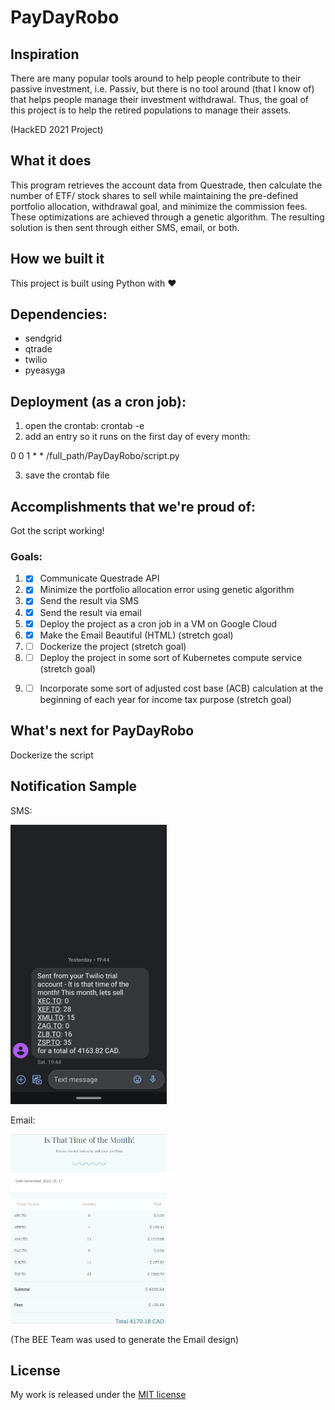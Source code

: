 # PayDayRobo

## Inspiration
There are many popular tools around to help people contribute to their passive investment, i.e. Passiv, but there is no tool around (that I know of) that helps people manage their investment withdrawal. Thus, the goal of this project is to help the retired populations to manage their assets.

(HackED 2021 Project)

## What it does
This program retrieves the account data from Questrade, then calculate the number of ETF/ stock shares to sell while maintaining the pre-defined portfolio allocation, withdrawal goal, and minimize the commission fees. These optimizations are achieved through a genetic algorithm. The resulting solution is then sent through either SMS, email, or both.

## How we built it
This project is built using Python with ❤️
## Dependencies:
  - sendgrid
  - qtrade
  - twilio
  - pyeasyga

## Deployment (as a cron job):
1. open the crontab: crontab -e
2. add an entry so it runs on the first day of every month:

  0 0 1 * * /full_path/PayDayRobo/script.py

3. save the crontab file

## Accomplishments that we're proud of:
Got the script working!
### Goals:
1. - [x] Communicate Questrade API
2. - [x] Minimize the portfolio allocation error using genetic algorithm  
3. - [x] Send the result via SMS
4. - [x] Send the result via email
5. - [x] Deploy the project as a cron job in a VM on Google Cloud
6. - [x] Make the Email Beautiful (HTML) (stretch goal)
7. - [ ] Dockerize the project (stretch goal)
8. - [ ] Deploy the project in some sort of
Kubernetes compute service (stretch goal)
9. - [ ] Incorporate some sort of adjusted cost base (ACB) calculation at the beginning of each year for income tax purpose (stretch goal)





## What's next for PayDayRobo
Dockerize the script

## Notification Sample
SMS:

<img src="./assets/SMS.png" alt="SMS message" width="250"/>

Email:

<img src="./assets/email.png" alt="Email message" width="250"/>

(The BEE Team was used to generate the Email design)

## License
My work is released under the [MIT license](LICENSE)
